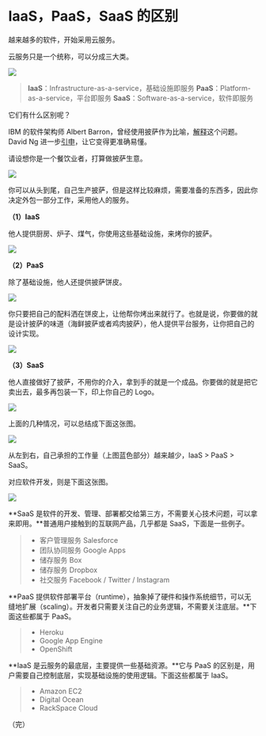 # IaaS，PaaS，SaaS 的区别

越来越多的软件，开始采用云服务。

云服务只是一个统称，可以分成三大类。

![](http://www.ruanyifeng.com/blogimg/asset/2017/bg2017072301.jpg)

> **IaaS**：Infrastructure-as-a-service，基础设施即服务
> **PaaS**：Platform-as-a-service，平台即服务
> **SaaS**：Software-as-a-service，软件即服务

它们有什么区别呢？

IBM 的软件架构师 Albert Barron，曾经使用披萨作为比喻，[解释](https://www.linkedin.com/pulse/20140730172610-9679881-pizza-as-a-service)这个问题。David Ng 进一步[引申](https://m.oursky.com/saas-paas-and-iaas-explained-in-one-graphic-d56c3e6f4606)，让它变得更准确易懂。

请设想你是一个餐饮业者，打算做披萨生意。

![](http://www.ruanyifeng.com/blogimg/asset/2017/bg2017072302.jpg)

你可以从头到尾，自己生产披萨，但是这样比较麻烦，需要准备的东西多，因此你决定外包一部分工作，采用他人的服务。

**（1）IaaS**

他人提供厨房、炉子、煤气，你使用这些基础设施，来烤你的披萨。

![](http://www.ruanyifeng.com/blogimg/asset/2017/bg2017072303.jpg)

**（2）PaaS**

除了基础设施，他人还提供披萨饼皮。

![](http://www.ruanyifeng.com/blogimg/asset/2017/bg2017072304.jpg)

你只要把自己的配料洒在饼皮上，让他帮你烤出来就行了。也就是说，你要做的就是设计披萨的味道（海鲜披萨或者鸡肉披萨），他人提供平台服务，让你把自己的设计实现。

![](http://www.ruanyifeng.com/blogimg/asset/2017/bg2017072308.jpg)


**（3）SaaS**

他人直接做好了披萨，不用你的介入，拿到手的就是一个成品。你要做的就是把它卖出去，最多再包装一下，印上你自己的 Logo。

![](http://www.ruanyifeng.com/blogimg/asset/2017/bg2017072305.jpg)

上面的几种情况，可以总结成下面这张图。

![](http://www.ruanyifeng.com/blogimg/asset/2017/bg2017072306.png)

从左到右，自己承担的工作量（上图蓝色部分）越来越少，IaaS > PaaS > SaaS。

对应软件开发，则是下面这张图。

![](http://www.ruanyifeng.com/blogimg/asset/2017/bg2017072307.jpg)

**SaaS 是软件的开发、管理、部署都交给第三方，不需要关心技术问题，可以拿来即用。**普通用户接触到的互联网产品，几乎都是 SaaS，下面是一些例子。

> - 客户管理服务 Salesforce
> - 团队协同服务 Google Apps
> - 储存服务 Box
> - 储存服务 Dropbox
> - 社交服务 Facebook / Twitter / Instagram

**PaaS 提供软件部署平台（runtime），抽象掉了硬件和操作系统细节，可以无缝地扩展（scaling）。开发者只需要关注自己的业务逻辑，不需要关注底层。**下面这些都属于 PaaS。

> - Heroku
> - Google App Engine
> - OpenShift

**IaaS 是云服务的最底层，主要提供一些基础资源。**它与 PaaS 的区别是，用户需要自己控制底层，实现基础设施的使用逻辑。下面这些都属于 IaaS。

> - Amazon EC2
> - Digital Ocean
> - RackSpace Cloud

（完）




